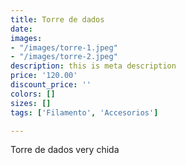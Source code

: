 ```yaml
---
title: Torre de dados
date: 
images:
- "/images/torre-1.jpeg"
- "/images/torre-2.jpeg"
description: this is meta description
price: '120.00'
discount_price: ''
colors: []
sizes: []
tags: ['Filamento', 'Accesorios']

---
```

Torre de dados very chida

